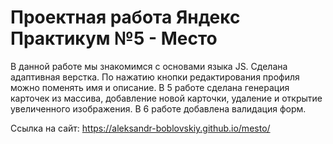 # Проектная работа Яндекс Практикум №5 - Место

В данной работе мы знакомимся с основами языка JS. Сделана адаптивная верстка. По нажатию кнопки редактирования профиля можно поменять имя и описание.
В 5 работе сделана генерация карточек из массива, добавление новой карточки, удаление и открытие увеличенного изображения.
В 6 работе добавлена валидация форм.

Ссылка на сайт: https://aleksandr-boblovskiy.github.io/mesto/

